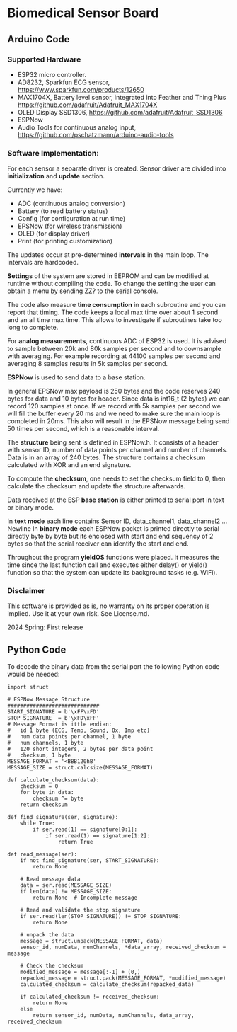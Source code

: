 # Biomedical Sensor Board

## Arduino Code

### Supported Hardware

- ESP32 micro controller.
- AD8232, Sparkfun ECG sensor, https://www.sparkfun.com/products/12650
- MAX1704X, Battery level sensor, integrated into Feather and Thing Plus https://github.com/adafruit/Adafruit_MAX1704X  
- OLED Display SSD1306, https://github.com/adafruit/Adafruit_SSD1306
- ESPNow
- Audio Tools for continuous analog input, https://github.com/pschatzmann/arduino-audio-tools

### Software Implementation:

For each sensor a separate driver is created. Sensor driver are divided into **initialization** and **update** section.

Currently we have:
- ADC (continuous analog conversion)
- Battery (to read battery status)
- Config (for configuration at run time)
- EPSNow (for wireless transmission)
- OLED (for display driver)
- Print (for printing customization)

The updates occur at pre-determined **intervals** in the main loop. The intervals are hardcoded. 

**Settings** of the system are stored in EEPROM and can be modified at runtime without compiling the code. To change the setting the user can obtain a menu by sending ZZ? to the serial console.

The code also measure **time consumption** in each subroutine and you can report that timing. The code keeps a local max time over about 1 second and an all time max time.  This allows to investigate if subroutines take too long to complete. 

For **analog measurements**,  continuous ADC of ESP32 is used. It is advised to sample between 20k and 80k samples per second and to downsample with averaging. For example recording at 44100 samples per second and averaging 8 samples results in 5k samples per second.

**ESPNow** is used to send data to a base station.

In general EPSNow max payload is 250 bytes and the code reserves 240 bytes for data and 10 bytes for header. Since data is int16_t (2 bytes) we can record 120 samples at once. If we record with 5k samples per second we will fill the buffer every 20 ms and we need to make sure the main loop is completed in 20ms. This also will result in the EPSNow message being send 50 times per second, which is a reasonable interval.

The **structure** being sent is defined in ESPNow.h. It consists of a header with sensor ID, number of data points per channel and number of channels. Data is in an array of 240 bytes. The structure contains a checksum calculated with XOR and an end signature. 

To compute the **checksum**, one needs to set the checksum field to 0, then calculate the checksum and update the structure afterwards.

Data received at the ESP **base station** is either printed to serial port in text or binary mode.

In **text mode** each line contains Sensor ID, data_channel1, data_channel2 ... Newline
In **binary mode** each ESPNow packet is printed directly to serial directly byte by byte but its enclosed with start and end sequency of 2 bytes so that the serial receiver can identify the start and end.

Throughout the program **yieldOS** functions were placed. It measures the time since the last function call and executes either delay() or yield() function so that the system can update its background tasks (e.g. WiFi).

### Disclaimer
This software is provided as is, no warranty on its proper operation is implied. Use it at your own risk. See License.md.
 
2024 Spring:    First release

## Python Code 

To decode the binary data from the serial port the following Python code would be needed:

```
import struct

# ESPNow Message Structure
#############################
START_SIGNATURE = b'\xFF\xFD'
STOP_SIGNATURE  = b'\xFD\xFF'
# Message Format is ittle endian: 
#   id 1 byte (ECG, Temp, Sound, Ox, Imp etc)
#   num data points per channel, 1 byte
#   num channels, 1 byte
#   120 short integers, 2 bytes per data point
#   checksum, 1 byte
MESSAGE_FORMAT = '<BBB120hB'
MESSAGE_SIZE = struct.calcsize(MESSAGE_FORMAT)

def calculate_checksum(data):
    checksum = 0
    for byte in data:
        checksum ^= byte
    return checksum

def find_signature(ser, signature):
    while True:
        if ser.read(1) == signature[0:1]:
            if ser.read(1) == signature[1:2]:
                return True

def read_message(ser):
    if not find_signature(ser, START_SIGNATURE):
        return None

    # Read message data
    data = ser.read(MESSAGE_SIZE)
    if len(data) != MESSAGE_SIZE:
        return None  # Incomplete message

    # Read and validate the stop signature
    if ser.read(len(STOP_SIGNATURE)) != STOP_SIGNATURE:
        return None

    # unpack the data
    message = struct.unpack(MESSAGE_FORMAT, data)
    sensor_id, numData, numChannels, *data_array, received_checksum = message

    # Check the checksum
    modified_message = message[:-1] + (0,)
    repacked_message = struct.pack(MESSAGE_FORMAT, *modified_message)
    calculated_checksum = calculate_checksum(repacked_data)

    if calculated_checksum != received_checksum:
        return None
    else 
        return sensor_id, numData, numChannels, data_array, received_checksum
```
